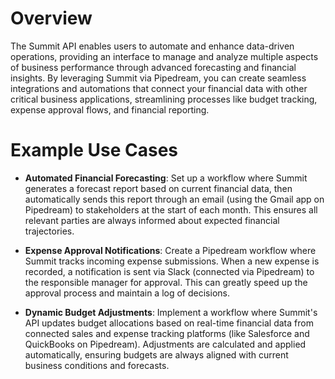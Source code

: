 # Overview

The Summit API enables users to automate and enhance data-driven operations, providing an interface to manage and analyze multiple aspects of business performance through advanced forecasting and financial insights. By leveraging Summit via Pipedream, you can create seamless integrations and automations that connect your financial data with other critical business applications, streamlining processes like budget tracking, expense approval flows, and financial reporting.

# Example Use Cases

- **Automated Financial Forecasting**: Set up a workflow where Summit generates a forecast report based on current financial data, then automatically sends this report through an email (using the Gmail app on Pipedream) to stakeholders at the start of each month. This ensures all relevant parties are always informed about expected financial trajectories.

- **Expense Approval Notifications**: Create a Pipedream workflow where Summit tracks incoming expense submissions. When a new expense is recorded, a notification is sent via Slack (connected via Pipedream) to the responsible manager for approval. This can greatly speed up the approval process and maintain a log of decisions.

- **Dynamic Budget Adjustments**: Implement a workflow where Summit's API updates budget allocations based on real-time financial data from connected sales and expense tracking platforms (like Salesforce and QuickBooks on Pipedream). Adjustments are calculated and applied automatically, ensuring budgets are always aligned with current business conditions and forecasts.
